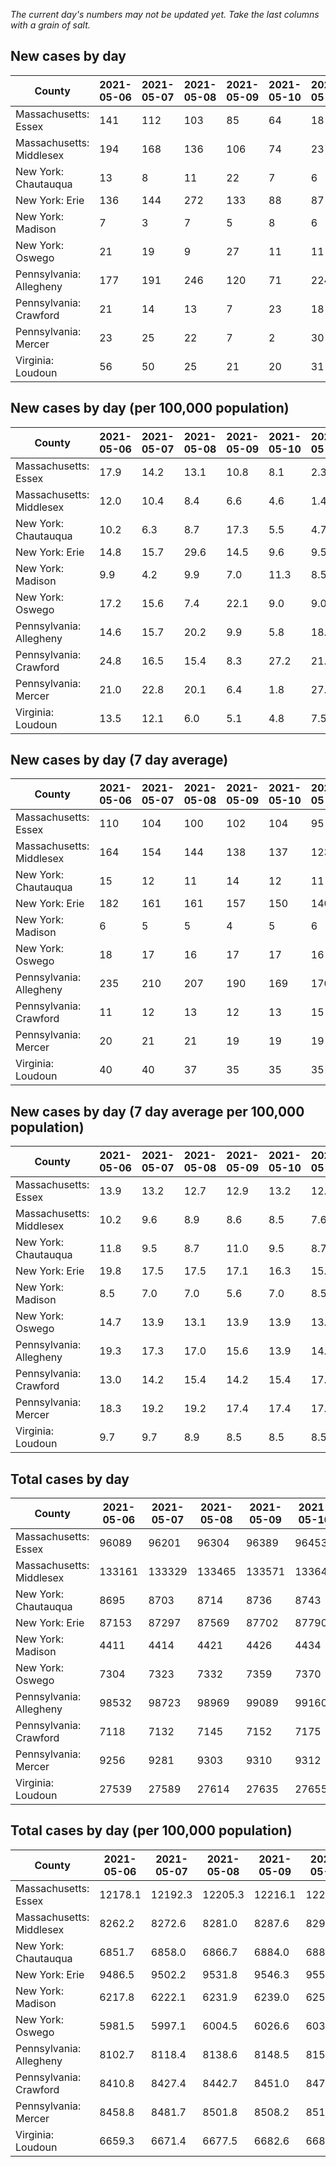 _The current day's numbers may not be updated yet. Take the last columns with a grain of salt._
## New cases by day

| County | 2021-05-06 | 2021-05-07 | 2021-05-08 | 2021-05-09 | 2021-05-10 | 2021-05-11 | 2021-05-12 |
| --- | --- | --- | --- | --- | --- | --- | --- |
| Massachusetts: Essex | 141 | 112 | 103 | 85 | 64 | 18 |  |
| Massachusetts: Middlesex | 194 | 168 | 136 | 106 | 74 | 23 |  |
| New York: Chautauqua | 13 | 8 | 11 | 22 | 7 | 6 |  |
| New York: Erie | 136 | 144 | 272 | 133 | 88 | 87 |  |
| New York: Madison | 7 | 3 | 7 | 5 | 8 | 6 |  |
| New York: Oswego | 21 | 19 | 9 | 27 | 11 | 11 |  |
| Pennsylvania: Allegheny | 177 | 191 | 246 | 120 | 71 | 224 |  |
| Pennsylvania: Crawford | 21 | 14 | 13 | 7 | 23 | 18 |  |
| Pennsylvania: Mercer | 23 | 25 | 22 | 7 | 2 | 30 |  |
| Virginia: Loudoun | 56 | 50 | 25 | 21 | 20 | 31 |  |

## New cases by day (per 100,000 population)

| County | 2021-05-06 | 2021-05-07 | 2021-05-08 | 2021-05-09 | 2021-05-10 | 2021-05-11 | 2021-05-12 |
| --- | --- | --- | --- | --- | --- | --- | --- |
| Massachusetts: Essex | 17.9 | 14.2 | 13.1 | 10.8 | 8.1 | 2.3 |  |
| Massachusetts: Middlesex | 12.0 | 10.4 | 8.4 | 6.6 | 4.6 | 1.4 |  |
| New York: Chautauqua | 10.2 | 6.3 | 8.7 | 17.3 | 5.5 | 4.7 |  |
| New York: Erie | 14.8 | 15.7 | 29.6 | 14.5 | 9.6 | 9.5 |  |
| New York: Madison | 9.9 | 4.2 | 9.9 | 7.0 | 11.3 | 8.5 |  |
| New York: Oswego | 17.2 | 15.6 | 7.4 | 22.1 | 9.0 | 9.0 |  |
| Pennsylvania: Allegheny | 14.6 | 15.7 | 20.2 | 9.9 | 5.8 | 18.4 |  |
| Pennsylvania: Crawford | 24.8 | 16.5 | 15.4 | 8.3 | 27.2 | 21.3 |  |
| Pennsylvania: Mercer | 21.0 | 22.8 | 20.1 | 6.4 | 1.8 | 27.4 |  |
| Virginia: Loudoun | 13.5 | 12.1 | 6.0 | 5.1 | 4.8 | 7.5 |  |

## New cases by day (7 day average)

| County | 2021-05-06 | 2021-05-07 | 2021-05-08 | 2021-05-09 | 2021-05-10 | 2021-05-11 | 2021-05-12 |
| --- | --- | --- | --- | --- | --- | --- | --- |
| Massachusetts: Essex | 110 | 104 | 100 | 102 | 104 | 95 |  |
| Massachusetts: Middlesex | 164 | 154 | 144 | 138 | 137 | 123 |  |
| New York: Chautauqua | 15 | 12 | 11 | 14 | 12 | 11 |  |
| New York: Erie | 182 | 161 | 161 | 157 | 150 | 140 |  |
| New York: Madison | 6 | 5 | 5 | 4 | 5 | 6 |  |
| New York: Oswego | 18 | 17 | 16 | 17 | 17 | 16 |  |
| Pennsylvania: Allegheny | 235 | 210 | 207 | 190 | 169 | 170 |  |
| Pennsylvania: Crawford | 11 | 12 | 13 | 12 | 13 | 15 |  |
| Pennsylvania: Mercer | 20 | 21 | 21 | 19 | 19 | 19 |  |
| Virginia: Loudoun | 40 | 40 | 37 | 35 | 35 | 35 |  |

## New cases by day (7 day average per 100,000 population)

| County | 2021-05-06 | 2021-05-07 | 2021-05-08 | 2021-05-09 | 2021-05-10 | 2021-05-11 | 2021-05-12 |
| --- | --- | --- | --- | --- | --- | --- | --- |
| Massachusetts: Essex | 13.9 | 13.2 | 12.7 | 12.9 | 13.2 | 12.0 |  |
| Massachusetts: Middlesex | 10.2 | 9.6 | 8.9 | 8.6 | 8.5 | 7.6 |  |
| New York: Chautauqua | 11.8 | 9.5 | 8.7 | 11.0 | 9.5 | 8.7 |  |
| New York: Erie | 19.8 | 17.5 | 17.5 | 17.1 | 16.3 | 15.2 |  |
| New York: Madison | 8.5 | 7.0 | 7.0 | 5.6 | 7.0 | 8.5 |  |
| New York: Oswego | 14.7 | 13.9 | 13.1 | 13.9 | 13.9 | 13.1 |  |
| Pennsylvania: Allegheny | 19.3 | 17.3 | 17.0 | 15.6 | 13.9 | 14.0 |  |
| Pennsylvania: Crawford | 13.0 | 14.2 | 15.4 | 14.2 | 15.4 | 17.7 |  |
| Pennsylvania: Mercer | 18.3 | 19.2 | 19.2 | 17.4 | 17.4 | 17.4 |  |
| Virginia: Loudoun | 9.7 | 9.7 | 8.9 | 8.5 | 8.5 | 8.5 |  |

## Total cases by day

| County | 2021-05-06 | 2021-05-07 | 2021-05-08 | 2021-05-09 | 2021-05-10 | 2021-05-11 | 2021-05-12 |
| --- | --- | --- | --- | --- | --- | --- | --- |
| Massachusetts: Essex | 96089 | 96201 | 96304 | 96389 | 96453 | 96471 |  |
| Massachusetts: Middlesex | 133161 | 133329 | 133465 | 133571 | 133645 | 133668 |  |
| New York: Chautauqua | 8695 | 8703 | 8714 | 8736 | 8743 | 8749 |  |
| New York: Erie | 87153 | 87297 | 87569 | 87702 | 87790 | 87877 |  |
| New York: Madison | 4411 | 4414 | 4421 | 4426 | 4434 | 4440 |  |
| New York: Oswego | 7304 | 7323 | 7332 | 7359 | 7370 | 7381 |  |
| Pennsylvania: Allegheny | 98532 | 98723 | 98969 | 99089 | 99160 | 99384 |  |
| Pennsylvania: Crawford | 7118 | 7132 | 7145 | 7152 | 7175 | 7193 |  |
| Pennsylvania: Mercer | 9256 | 9281 | 9303 | 9310 | 9312 | 9342 |  |
| Virginia: Loudoun | 27539 | 27589 | 27614 | 27635 | 27655 | 27686 |  |

## Total cases by day (per 100,000 population)

| County | 2021-05-06 | 2021-05-07 | 2021-05-08 | 2021-05-09 | 2021-05-10 | 2021-05-11 | 2021-05-12 |
| --- | --- | --- | --- | --- | --- | --- | --- |
| Massachusetts: Essex | 12178.1 | 12192.3 | 12205.3 | 12216.1 | 12224.2 | 12226.5 |  |
| Massachusetts: Middlesex | 8262.2 | 8272.6 | 8281.0 | 8287.6 | 8292.2 | 8293.6 |  |
| New York: Chautauqua | 6851.7 | 6858.0 | 6866.7 | 6884.0 | 6889.5 | 6894.2 |  |
| New York: Erie | 9486.5 | 9502.2 | 9531.8 | 9546.3 | 9555.9 | 9565.3 |  |
| New York: Madison | 6217.8 | 6222.1 | 6231.9 | 6239.0 | 6250.3 | 6258.7 |  |
| New York: Oswego | 5981.5 | 5997.1 | 6004.5 | 6026.6 | 6035.6 | 6044.6 |  |
| Pennsylvania: Allegheny | 8102.7 | 8118.4 | 8138.6 | 8148.5 | 8154.3 | 8172.7 |  |
| Pennsylvania: Crawford | 8410.8 | 8427.4 | 8442.7 | 8451.0 | 8478.2 | 8499.5 |  |
| Pennsylvania: Mercer | 8458.8 | 8481.7 | 8501.8 | 8508.2 | 8510.0 | 8537.4 |  |
| Virginia: Loudoun | 6659.3 | 6671.4 | 6677.5 | 6682.6 | 6687.4 | 6694.9 |  |
